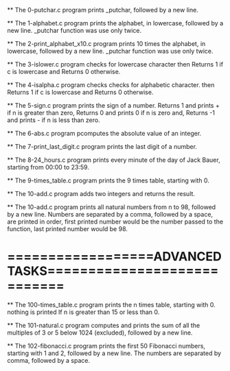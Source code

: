 ** The 0-putchar.c program prints _putchar, followed by a new line.

** The 1-alphabet.c program prints the alphabet, in lowercase, followed by a new line. _putchar function was use only twice.

** The 2-print_alphabet_x10.c program prints 10 times the alphabet, in lowercase, followed by a new line. _putchar function was use only twice.

** The 3-islower.c program checks for lowercase character then Returns 1 if c is lowercase and Returns 0 otherwise.

** The 4-isalpha.c program checks checks for alphabetic character. then Returns 1 if c is lowercase and Returns 0 otherwise.

** The 5-sign.c program prints the sign of a number. Returns 1 and prints + if n is greater than zero, Returns 0 and prints 0 if n is zero and, Returns -1 and prints - if n is less than zero.

** The 6-abs.c program pcomputes the absolute value of an integer.

** The 7-print_last_digit.c program prints the last digit of a number.

** The 8-24_hours.c program prints every minute of the day of Jack Bauer, starting from 00:00 to 23:59.

** The 9-times_table.c program prints the 9 times table, starting with 0.

** The 10-add.c program adds two integers and returns the result.

** The 10-add.c program prints all natural numbers from n to 98, followed by a new line. Numbers are separated by a comma, followed by a space, are printed in order, first printed number would be the number passed to the function, last printed number would be 98.


==================ADVANCED TASKS============================
============================================================

** The 100-times_table.c program prints the n times table, starting with 0. nothing is printed If n is greater than 15 or less than 0.

** The 101-natural.c program computes and prints the sum of all the multiples of 3 or 5 below 1024 (excluded), followed by a new line.

** The 102-fibonacci.c program prints the first 50 Fibonacci numbers, starting with 1 and 2, followed by a new line. The numbers are separated by comma, followed by a space.


